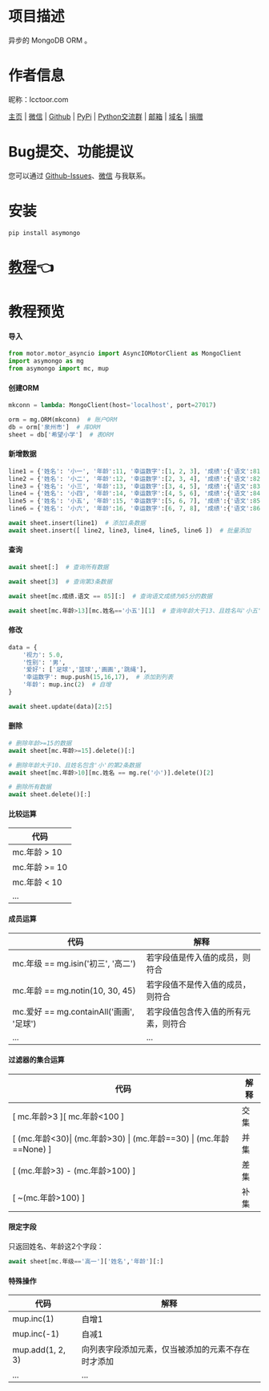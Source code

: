 # 项目描述

异步的 MongoDB ORM 。

# 作者信息

昵称：lcctoor.com

[主页](https://lcctoor.github.io/arts/) \| [微信](https://lcctoor.github.io/arts/arts/static/static-files/WeChatQRC.jpg) \| [Github](https://github.com/lcctoor) \| [PyPi](https://pypi.org/user/lcctoor) \| [Python交流群](https://lcctoor.github.io/arts/arts/static/static-files/PythonWeChatGroupQRC.jpg) \| [邮箱](mailto:lcctoor@outlook.com) \| [域名](http://lcctoor.com) \| [捐赠](https://lcctoor.github.io/arts/arts/static/static-files/DonationQRC-0rmb.jpg)

# Bug提交、功能提议

您可以通过 [Github-Issues](https://github.com/lcctoor/arts/issues)、[微信](https://lcctoor.github.io/arts/arts/static/static-files/WeChatQRC.jpg) 与我联系。

# 安装

```
pip install asymongo
```

# [教程](https://lcctoor.github.io/arts?pk=asymongo)👈

# 教程预览

#### 导入

```python
from motor.motor_asyncio import AsyncIOMotorClient as MongoClient
import asymongo as mg
from asymongo import mc, mup
```

#### 创建ORM

```python
mkconn = lambda: MongoClient(host='localhost', port=27017)

orm = mg.ORM(mkconn)  # 账户ORM
db = orm['泉州市']  # 库ORM
sheet = db['希望小学']  # 表ORM
```

#### 新增数据

```python
line1 = {'姓名': '小一', '年龄':11, '幸运数字':[1, 2, 3], '成绩':{'语文':81, '数学':82}}
line2 = {'姓名': '小二', '年龄':12, '幸运数字':[2, 3, 4], '成绩':{'语文':82, '数学':83}}
line3 = {'姓名': '小三', '年龄':13, '幸运数字':[3, 4, 5], '成绩':{'语文':83, '数学':84}}
line4 = {'姓名': '小四', '年龄':14, '幸运数字':[4, 5, 6], '成绩':{'语文':84, '数学':85}}
line5 = {'姓名': '小五', '年龄':15, '幸运数字':[5, 6, 7], '成绩':{'语文':85, '数学':86}}
line6 = {'姓名': '小六', '年龄':16, '幸运数字':[6, 7, 8], '成绩':{'语文':86, '数学':87}}

await sheet.insert(line1)  # 添加1条数据
await sheet.insert([ line2, line3, line4, line5, line6 ])  # 批量添加
```

#### 查询

```python
await sheet[:]  # 查询所有数据

await sheet[3]  # 查询第3条数据

await sheet[mc.成绩.语文 == 85][:]  # 查询语文成绩为85分的数据

await sheet[mc.年龄>13][mc.姓名=='小五'][1]  # 查询年龄大于13、且姓名叫'小五'的第1条数据
```

#### 修改

```python
data = {
    '视力': 5.0,
    '性别': '男',
    '爱好': ['足球','篮球','画画','跳绳'],
    '幸运数字': mup.push(15,16,17),  # 添加到列表
    '年龄': mup.inc(2)  # 自增
}

await sheet.update(data)[2:5]
```

#### 删除

```python
# 删除年龄>=15的数据
await sheet[mc.年龄>=15].delete()[:]

# 删除年龄大于10、且姓名包含'小'的第2条数据
await sheet[mc.年龄>10][mc.姓名 == mg.re('小')].delete()[2]

# 删除所有数据
await sheet.delete()[:]
```

#### 比较运算

| **代码** |
| -------------- |
| mc.年龄 > 10   |
| mc.年龄 >= 10  |
| mc.年龄 < 10   |
| ...            |

#### 成员运算

| **代码**                           | **解释**                       |
| ---------------------------------------- | ------------------------------------ |
| mc.年级 == mg.isin('初三', '高二')       | 若字段值是传入值的成员，则符合       |
| mc.年龄 == mg.notin(10, 30, 45)          | 若字段值不是传入值的成员，则符合     |
| mc.爱好 == mg.containAll('画画', '足球') | 若字段值包含传入值的所有元素，则符合 |
| ...                                      | ...                                  |

#### 过滤器的集合运算

| **代码**                                                       | **解释** |
| -------------------------------------------------------------------- | -------------- |
| [ mc.年龄>3 ][ mc.年龄<100 ]                                         | 交集           |
| [ (mc.年龄<30)\| (mc.年龄>30) \| (mc.年龄==30) \| (mc.年龄==None) ] | 并集           |
| [ (mc.年龄>3) - (mc.年龄>100) ]                                      | 差集           |
| [ ~(mc.年龄>100) ]                                                   | 补集           |

#### 限定字段

只返回姓名、年龄这2个字段：

```python
await sheet[mc.年级=='高一']['姓名','年龄'][:]
```

#### 特殊操作

| 代码             | 解释                                               |
| ---------------- | -------------------------------------------------- |
| mup.inc(1)       | 自增1                                              |
| mup.inc(-1)      | 自减1                                              |
| mup.add(1, 2, 3) | 向列表字段添加元素，仅当被添加的元素不存在时才添加 |
| ...              | ...                                                |
